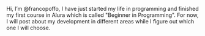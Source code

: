 Hi, I’m @francopoffo, I have just started my life in programming and finished my first course in Alura which is called "Beginner in Programming".
For now, I will post about my development in different areas while I figure out which one I will choose.
